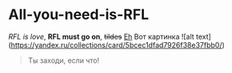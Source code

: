 # All-you-need-is-RFL
*RFL is love*, **RFL must go on**, ~~tildes~~ 
[Eh](https://vk.com/feed)
Вот картинка ![alt text] (https://yandex.ru/collections/card/5bcec1dfad7926f38e37fbb0/)
> Ты заходи, если что!

